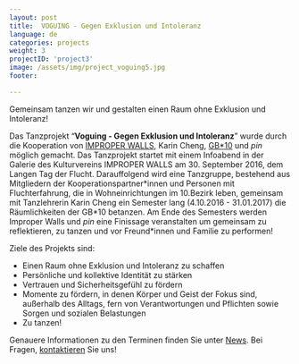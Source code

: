```yaml
---
layout: post
title:  VOGUING - Gegen Exklusion und Intoleranz
language: de
categories: projects
weight: 3
projectID: 'project3'
image: /assets/img/project_voguing5.jpg
footer:

---
```


Gemeinsam tanzen wir und gestalten einen Raum ohne Exklusion und Intoleranz!

Das Tanzprojekt “**Voguing - Gegen Exklusion und Intoleranz**” wurde durch die Kooperation von [IMPROPER WALLS](http://www.improperwalls.com), Karin Cheng, [GB\*10](http://www.gbstern.at/10) und *pin* möglich gemacht. Das Tanzprojekt startet mit einem Infoabend in der Galerie des Kulturvereins IMPROPER WALLS am 30. September 2016, dem Langen Tag der Flucht. Darauffolgend wird eine Tanzgruppe, bestehend aus Mitgliedern der Kooperationspartner\*innen und Personen mit Fluchterfahrung, die in Wohneinrichtungen im 10.Bezirk leben, gemeinsam mit Tanzlehrerin Karin Cheng ein Semester lang (4.10.2016 - 31.01.2017) die Räumlichkeiten der GB\*10 betanzen.
Am Ende des Semesters werden Improper Walls und *pin* eine Finissage veranstalten um gemeinsam zu reflektieren, zu tanzen und vor Freund\*innen und Familie zu performen!

Ziele des Projekts sind:

+ Einen Raum ohne Exklusion und Intoleranz zu schaffen
+ Persönliche und kollektive Identität zu stärken
+ Vertrauen und Sicherheitsgefühl zu fördern
+ Momente zu fördern, in denen Körper und Geist der Fokus sind, außerhalb des Alltags, fern von Verantwortungen und Pflichten sowie Sorgen und sozialen Belastungen
+ Zu tanzen!

Genauere Informationen zu den Terminen finden Sie unter <a class='scroll-on-page-link' href='#start'>News</a>. Bei Fragen, <a class='scroll-on-page-link' href='#contact'>kontaktieren</a> Sie uns!
